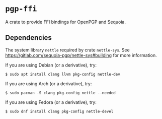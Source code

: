 # `pgp-ffi`
A crate to provide FFI bindings for OpenPGP and Sequoia.

## Dependencies
The system library `nettle` required by crate `nettle-sys`.  See 
https://gitlab.com/sequoia-pgp/nettle-sys#building for more information.

If you are using Debian (or a derivative), try:
```
$ sudo apt install clang llvm pkg-config nettle-dev
```

If you are using Arch (or a derivative), try:
```
$ sudo pacman -S clang pkg-config nettle --needed
```

If you are using Fedora (or a derivative), try:
```
$ sudo dnf install clang pkg-config nettle-devel
```


